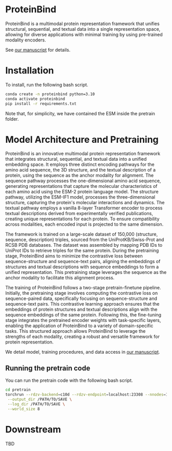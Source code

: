 # ProteinBind
ProteinBind is a multimodal protein representation framework that unifies structural, sequential, and textual data into a single representation space, allowing for diverse applications with minimal training by using pre-trained modality encoders.

See [our manuscript]() for details.

# Installation
To install, run the following bash script.
```bash
conda create -n proteinbind python=3.10
conda activate proteinbind
pip install -r requirements.txt
```
Note that, for simplicity, we have contained the ESM inside the pretrain folder.

# Model Architecture and Pretraining
ProteinBind is an innovative multimodal protein representation framework that integrates structural, sequential, and textual data into a unified embedding space. It employs three distinct encoding pathways for the amino acid sequence, the 3D structure, and the textual description of a protein, using the sequence as the anchor modality for alignment. The sequence pathway processes the one-dimensional amino acid sequence, generating representations that capture the molecular characteristics of each amino acid using the ESM-2 protein language model. The structure pathway, utilizing the ESM-IF1 model, processes the three-dimensional structure, capturing the protein's molecular interactions and dynamics. The textual pathway employs a vanilla 8-layer Transformer encoder to process textual descriptions derived from experimentally verified publications, creating unique representations for each protein. To ensure compatibility across modalities, each encoded input is projected to the same dimension.

The framework is trained on a large-scale dataset of 150,000 (structure, sequence, description) triples, sourced from the UniProtKB/Swiss-Prot and RCSB PDB databases. The dataset was assembled by mapping PDB IDs to UniProt IDs to retrieve triples for the same protein. During the pretraining stage, ProteinBind aims to minimize the contrastive loss between sequence-structure and sequence-text pairs, aligning the embeddings of structures and textual descriptions with sequence embeddings to form a unified representation. This pretraining stage leverages the sequence as the anchor modality to facilitate this alignment process.

The training of ProteinBind follows a two-stage pretrain-finetune pipeline. Initially, the pretraining stage involves computing the contrastive loss on sequence-paired data, specifically focusing on sequence-structure and sequence-text pairs. This contrastive learning approach ensures that the embeddings of protein structures and textual descriptions align with the sequence embeddings of the same protein. Following this, the fine-tuning stage integrates the pretrained encoder weights with task-specific layers, enabling the application of ProteinBind to a variety of domain-specific tasks. This structured approach allows ProteinBind to leverage the strengths of each modality, creating a robust and versatile framework for protein representation.

We detail model, training procedures, and data access in [our manuscript](). 

## Running the pretrain code
You can run the pretrain code with the following bash script.

```bash
cd pretrain
torchrun --rdzv-backend=c10d --rdzv-endpoint=localhost:23308 --nnodes=1 --rdzv_id 234 --nproc-per-node=8 train_joint_encoder.py \
 --output_dir /PATH/TO/SAVE \
 --log_dir /PATH/TO/SAVE \
 --world_size 8
```

# Downstream
TBD

